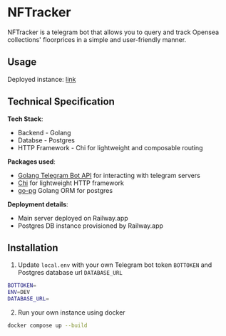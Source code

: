 # NFTracker

NFTracker is a telegram bot that allows you to query and track Opensea collections' floorprices in a simple and user-friendly manner.

## Usage

Deployed instance: [link](https://t.me/NFTracker_bot)

## Technical Specification

**Tech Stack**:

- Backend - Golang
- Databse - Postgres
- HTTP Framework - Chi for lightweight and composable routing

**Packages used**:

- [Golang Telegram Bot API](https://github.com/go-telegram-bot-api/telegram-bot-api) for interacting with telegram servers
- [Chi](https://github.com/go-chi/chi) for lightweight HTTP framework
- [go-pg](https://github.com/go-pg/pg) Golang ORM for postgres

**Deployment details**:

- Main server deployed on Railway.app
- Postgres DB instance provisioned by Railway.app

## Installation

1. Update `local.env` with your own Telegram bot token `BOTTOKEN` and Postgres database url `DATABASE_URL`

```bash
BOTTOKEN=
ENV=DEV
DATABASE_URL=
```

2. Run your own instance using docker

```bash
docker compose up --build
```

